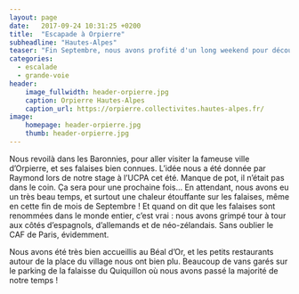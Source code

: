 ```yaml
---
layout: page
date:   2017-09-24 10:31:25 +0200
title:  "Escapade à Orpierre"
subheadline: "Hautes-Alpes"
teaser: "Fin Septembre, nous avons profité d'un long weekend pour découvrir Orpierre, dans les Hautes-Alpes. Un haut lieu de l'escalade..."
categories: 
  - escalade
  - grande-voie
header:
    image_fullwidth: header-orpierre.jpg
    caption: Orpierre Hautes-Alpes
    caption_url: https://orpierre.collectivites.hautes-alpes.fr/
image:
    homepage: header-orpierre.jpg
    thumb: header-orpierre.jpg
---
```

Nous revoilà dans les Baronnies, pour aller visiter la fameuse ville d’Orpierre, et ses falaises  bien connues. L’idée nous a été donnée par Raymond lors de notre stage à l’UCPA cet été. Manque de pot, il n’était pas dans le coin. Ça sera pour une prochaine fois… En attendant,  nous avons eu un très beau temps, et surtout une chaleur étouffante sur les falaises, même en cette fin de mois de Septembre ! Et quand on dit que les falaises sont renommées dans le monde entier, c’est vrai : nous avons grimpé tour à tour aux côtés d’espagnols, d’allemands et de néo-zélandais. Sans oublier le CAF de Paris, évidemment.

Nous avons été très bien accueillis au Béal d’Or, et les petits restaurants autour de la place du village nous ont bien plu. Beaucoup de vans garés sur le parking de la falaisse du Quiquillon où nous avons passé la majorité de notre temps !

